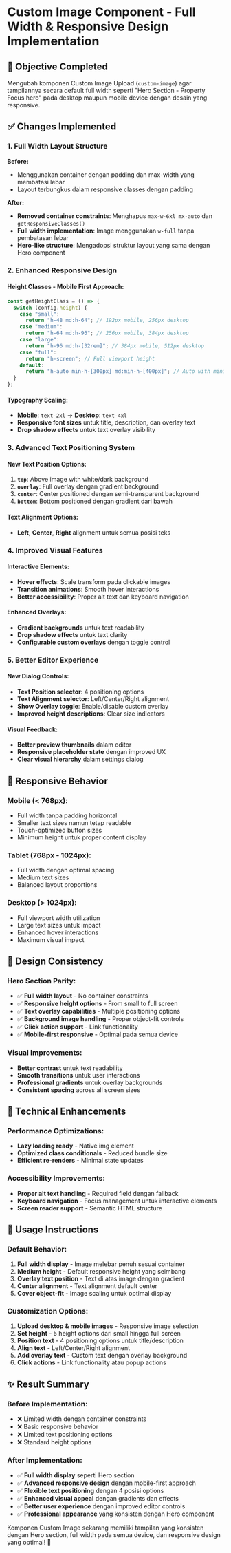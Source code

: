 # Custom Image Component - Full Width & Responsive Design Implementation

## 🎯 **Objective Completed**

Mengubah komponen Custom Image Upload (`custom-image`) agar tampilannya secara default full width seperti "Hero Section - Property Focus hero" pada desktop maupun mobile device dengan desain yang responsive.

## ✅ **Changes Implemented**

### 1. **Full Width Layout Structure**

**Before:**

- Menggunakan container dengan padding dan max-width yang membatasi lebar
- Layout terbungkus dalam responsive classes dengan padding

**After:**

- **Removed container constraints**: Menghapus `max-w-6xl mx-auto` dan `getResponsiveClasses()`
- **Full width implementation**: Image menggunakan `w-full` tanpa pembatasan lebar
- **Hero-like structure**: Mengadopsi struktur layout yang sama dengan Hero component

### 2. **Enhanced Responsive Design**

#### **Height Classes - Mobile First Approach:**

```typescript
const getHeightClass = () => {
  switch (config.height) {
    case "small":
      return "h-48 md:h-64"; // 192px mobile, 256px desktop
    case "medium":
      return "h-64 md:h-96"; // 256px mobile, 384px desktop
    case "large":
      return "h-96 md:h-[32rem]"; // 384px mobile, 512px desktop
    case "full":
      return "h-screen"; // Full viewport height
    default:
      return "h-auto min-h-[300px] md:min-h-[400px]"; // Auto with minimum
  }
};
```

#### **Typography Scaling:**

- **Mobile**: `text-2xl` → **Desktop**: `text-4xl`
- **Responsive font sizes** untuk title, description, dan overlay text
- **Drop shadow effects** untuk text overlay visibility

### 3. **Advanced Text Positioning System**

#### **New Text Position Options:**

1. **`top`**: Above image with white/dark background
2. **`overlay`**: Full overlay dengan gradient background
3. **`center`**: Center positioned dengan semi-transparent background
4. **`bottom`**: Bottom positioned dengan gradient dari bawah

#### **Text Alignment Options:**

- **Left**, **Center**, **Right** alignment untuk semua posisi teks

### 4. **Improved Visual Features**

#### **Interactive Elements:**

- **Hover effects**: Scale transform pada clickable images
- **Transition animations**: Smooth hover interactions
- **Better accessibility**: Proper alt text dan keyboard navigation

#### **Enhanced Overlays:**

- **Gradient backgrounds** untuk text readability
- **Drop shadow effects** untuk text clarity
- **Configurable custom overlays** dengan toggle control

### 5. **Better Editor Experience**

#### **New Dialog Controls:**

- **Text Position selector**: 4 positioning options
- **Text Alignment selector**: Left/Center/Right alignment
- **Show Overlay toggle**: Enable/disable custom overlay
- **Improved height descriptions**: Clear size indicators

#### **Visual Feedback:**

- **Better preview thumbnails** dalam editor
- **Responsive placeholder state** dengan improved UX
- **Clear visual hierarchy** dalam settings dialog

## 📱 **Responsive Behavior**

### **Mobile (< 768px):**

- Full width tanpa padding horizontal
- Smaller text sizes namun tetap readable
- Touch-optimized button sizes
- Minimum height untuk proper content display

### **Tablet (768px - 1024px):**

- Full width dengan optimal spacing
- Medium text sizes
- Balanced layout proportions

### **Desktop (> 1024px):**

- Full viewport width utilization
- Large text sizes untuk impact
- Enhanced hover interactions
- Maximum visual impact

## 🎨 **Design Consistency**

### **Hero Section Parity:**

- ✅ **Full width layout** - No container constraints
- ✅ **Responsive height options** - From small to full screen
- ✅ **Text overlay capabilities** - Multiple positioning options
- ✅ **Background image handling** - Proper object-fit controls
- ✅ **Click action support** - Link functionality
- ✅ **Mobile-first responsive** - Optimal pada semua device

### **Visual Improvements:**

- **Better contrast** untuk text readability
- **Smooth transitions** untuk user interactions
- **Professional gradients** untuk overlay backgrounds
- **Consistent spacing** across all screen sizes

## 🔧 **Technical Enhancements**

### **Performance Optimizations:**

- **Lazy loading ready** - Native img element
- **Optimized class conditionals** - Reduced bundle size
- **Efficient re-renders** - Minimal state updates

### **Accessibility Improvements:**

- **Proper alt text handling** - Required field dengan fallback
- **Keyboard navigation** - Focus management untuk interactive elements
- **Screen reader support** - Semantic HTML structure

## 🚀 **Usage Instructions**

### **Default Behavior:**

1. **Full width display** - Image melebar penuh sesuai container
2. **Medium height** - Default responsive height yang seimbang
3. **Overlay text position** - Text di atas image dengan gradient
4. **Center alignment** - Text alignment default center
5. **Cover object-fit** - Image scaling untuk optimal display

### **Customization Options:**

1. **Upload desktop & mobile images** - Responsive image selection
2. **Set height** - 5 height options dari small hingga full screen
3. **Position text** - 4 positioning options untuk title/description
4. **Align text** - Left/Center/Right alignment
5. **Add overlay text** - Custom text dengan overlay background
6. **Click actions** - Link functionality atau popup actions

## ✨ **Result Summary**

### **Before Implementation:**

- ❌ Limited width dengan container constraints
- ❌ Basic responsive behavior
- ❌ Limited text positioning options
- ❌ Standard height options

### **After Implementation:**

- ✅ **Full width display** seperti Hero section
- ✅ **Advanced responsive design** dengan mobile-first approach
- ✅ **Flexible text positioning** dengan 4 posisi options
- ✅ **Enhanced visual appeal** dengan gradients dan effects
- ✅ **Better user experience** dengan improved editor controls
- ✅ **Professional appearance** yang konsisten dengan Hero component

Komponen Custom Image sekarang memiliki tampilan yang konsisten dengan Hero section, full width pada semua device, dan responsive design yang optimal! 🎉
